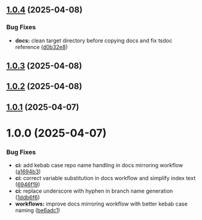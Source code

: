 ## [1.0.4](https://github.com/ElsiKora/ClaDI/compare/v1.0.3...v1.0.4) (2025-04-08)


### Bug Fixes

* **docs:** clean target directory before copying docs and fix tsdoc reference ([d0b32e8](https://github.com/ElsiKora/ClaDI/commit/d0b32e80b273367087bfe2fb675d3efdf93a6c8c))

## [1.0.3](https://github.com/ElsiKora/ClaDI/compare/v1.0.2...v1.0.3) (2025-04-08)

## [1.0.2](https://github.com/ElsiKora/ClaDI/compare/v1.0.1...v1.0.2) (2025-04-08)

## [1.0.1](https://github.com/ElsiKora/ClaDI/compare/v1.0.0...v1.0.1) (2025-04-07)

# 1.0.0 (2025-04-07)


### Bug Fixes

* **ci:** add kebab case repo name handling in docs mirroring workflow ([a1694b3](https://github.com/ElsiKora/ClaDI/commit/a1694b3f86b1def9461bd268eba65e4cceaac27e))
* **ci:** correct variable substitution in docs workflow and simplify index text ([6946f19](https://github.com/ElsiKora/ClaDI/commit/6946f1920e9748a57f974d68c02042b28ba1a81d))
* **ci:** replace underscore with hyphen in branch name generation ([1ddb6f6](https://github.com/ElsiKora/ClaDI/commit/1ddb6f62c8b007271ab4dcea121ca7b9d941041c))
* **workflows:** improve docs mirroring workflow with better kebab case naming ([be6adc1](https://github.com/ElsiKora/ClaDI/commit/be6adc1de42d60f24a36b83788f66b6f061da804))

